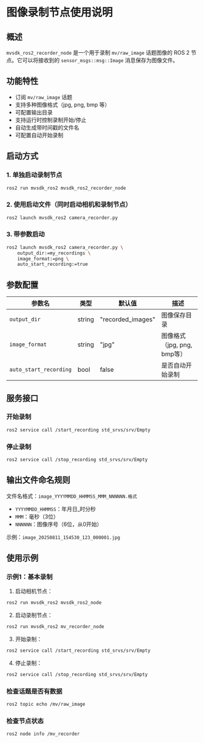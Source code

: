 # 图像录制节点使用说明

## 概述

`mvsdk_ros2_recorder_node` 是一个用于录制 `mv/raw_image` 话题图像的 ROS 2 节点。它可以将接收到的 `sensor_msgs::msg::Image` 消息保存为图像文件。

## 功能特性

- 订阅 `mv/raw_image` 话题
- 支持多种图像格式（jpg, png, bmp 等）
- 可配置输出目录
- 支持运行时控制录制开始/停止
- 自动生成带时间戳的文件名
- 可配置自动开始录制

## 启动方式

### 1. 单独启动录制节点

```bash
ros2 run mvsdk_ros2 mvsdk_ros2_recorder_node
```

### 2. 使用启动文件（同时启动相机和录制节点）

```bash
ros2 launch mvsdk_ros2 camera_recorder.py
```

### 3. 带参数启动

```bash
ros2 launch mvsdk_ros2 camera_recorder.py \
    output_dir:=my_recordings \
    image_format:=png \
    auto_start_recording:=true
```

## 参数配置

| 参数名 | 类型 | 默认值 | 描述 |
|--------|------|--------|------|
| `output_dir` | string | "recorded_images" | 图像保存目录 |
| `image_format` | string | "jpg" | 图像格式（jpg, png, bmp等） |
| `auto_start_recording` | bool | false | 是否自动开始录制 |

## 服务接口

### 开始录制
```bash
ros2 service call /start_recording std_srvs/srv/Empty
```

### 停止录制
```bash
ros2 service call /stop_recording std_srvs/srv/Empty
```

## 输出文件命名规则

文件名格式：`image_YYYYMMDD_HHMMSS_MMM_NNNNNN.格式`

- `YYYYMMDD_HHMMSS`：年月日_时分秒
- `MMM`：毫秒（3位）
- `NNNNNN`：图像序号（6位，从0开始）

示例：`image_20250811_154530_123_000001.jpg`

## 使用示例

### 示例1：基本录制

1. 启动相机节点：
```bash
ros2 run mvsdk_ros2 mvsdk_ros2_node
```

2. 启动录制节点：
```bash
ros2 run mvsdk_ros2 mv_recorder_node
```

3. 开始录制：
```bash
ros2 service call /start_recording std_srvs/srv/Empty
```

4. 停止录制：
```bash
ros2 service call /stop_recording std_srvs/srv/Empty
```
### 检查话题是否有数据

```bash
ros2 topic echo /mv/raw_image
```

### 检查节点状态

```bash
ros2 node info /mv_recorder
```
